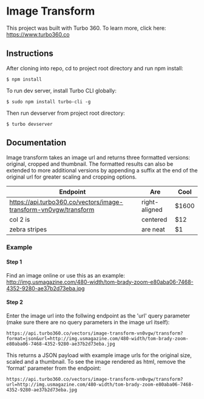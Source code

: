 # Image Transform

This project was built with Turbo 360. To learn more, click here: https://www.turbo360.co

## Instructions
After cloning into repo, cd to project root directory and run npm install:

```
$ npm install
```

To run dev server, install Turbo CLI globally:

```
$ sudo npm install turbo-cli -g
```

Then run devserver from project root directory:

```
$ turbo devserver
```

## Documentation
Image transform takes an image url and returns three formatted versions: original, cropped and thumbnail. The formatted results can also be extended to more additional versions by appending a suffix at the end of the original url for greater scaling and cropping options.

| Endpoint        | Are           | Cool  |
| ------------- | ------------- | ----- |
| https://api.turbo360.co/vectors/image-transform-vn0vgw/transform      | right-aligned | $1600 |
| col 2 is      | centered      |   $12 |
| zebra stripes | are neat      |    $1 |

### Example

#### Step 1
Find an image online or use this as an example: http://img.usmagazine.com/480-width/tom-brady-zoom-e80aba06-7468-4352-9280-ae37b2d73eba.jpg

#### Step 2
Enter the image url into the follwing endpoint as the 'url' query parameter (make sure there are no query parameters in the image url itself):

```
https://api.turbo360.co/vectors/image-transform-vn0vgw/transform?format=json&url=http://img.usmagazine.com/480-width/tom-brady-zoom-e80aba06-7468-4352-9280-ae37b2d73eba.jpg
```

This returns a JSON payload with example image urls for the original size, scaled and a thumbnail. To see the image rendered as html, remove the 'format' parameter from the endpoint:

```
https://api.turbo360.co/vectors/image-transform-vn0vgw/transform?url=http://img.usmagazine.com/480-width/tom-brady-zoom-e80aba06-7468-4352-9280-ae37b2d73eba.jpg
```
